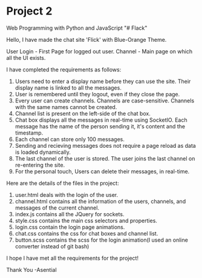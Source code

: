 # Project 2

Web Programming with Python and JavaScript
"# Flack" 

Hello, I have made the chat site 'Flick' with Blue-Orange Theme.

 User Login - First Page for logged out user.
 Channel - Main page on which all the UI exists.

I have completed the requirements as follows:

 1. Users need to enter a display name before they can use the site. Their display name is linked to all the messages.
 2. User is remembered until they logout, even if they close the page.
 3. Every user can create channels. Channels are case-sensitive. Channels with the same names cannot be created.
 4. Channel list is present on the left-side of the chat box.
 5. Chat box displays all the messages in real-time using SocketIO. Each message has the name of the person sending it, it's content and the timestamp.
 6. Each channel can store only 100 messages.
 7. Sending and recieving messages does not require a page reload as data is loaded dynamically.
 8. The last channel of the user is stored. The user joins the last channel on re-entering the site.
 9. For the personal touch, Users can delete their messages, in real-time.

Here are the details of the files in the project:

 1. user.html deals with the login of the user.
 2. channel.html contains all the information of the users, channels, and messages of the current channel.
 3. index.js contains all the JQuery for sockets.
 4. style.css contains the main css selectors and properties.
 5. login.css contain the login page animations.
 6. chat.css contains the css for chat boxes and channel list.
 7. button.scss contains the scss for the login animation(I used an online converter instead of git bash)

I hope I have met all the requirements for the project!

Thank You
-Asential

